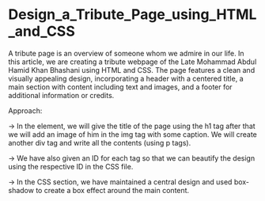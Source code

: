 # Design_a_Tribute_Page_using_HTML_and_CSS

A tribute page is an overview of someone whom we admire in our life. In this article, we are creating a tribute 
webpage of the Late Mohammad Abdul Hamid Khan Bhashani using HTML and CSS. The page features a clean and visually appealing 
design, incorporating a header with a centered title, a main section with content including text and images, and 
a footer for additional information or credits.

Approach:

-> In the <body> element, we will give the title of the page using the h1 tag after that we will add an image 
of him in the img tag with some caption. We will create another div tag and write all the contents (using p tags).

-> We have also given an ID for each tag so that we can beautify the design using the respective ID in the CSS file.

-> In the CSS section, we have maintained a central design and used box-shadow to create a box effect around the main content.

